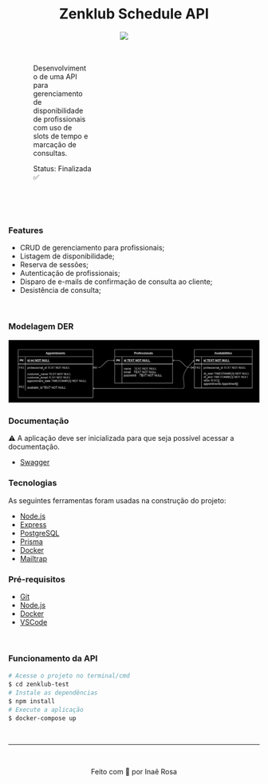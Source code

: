 ##

###

<div>
    <h1 align="center">Zenklub Schedule API</h1>
    <img align="right" style="width:280px; height: 28s0px" src="https://play-lh.googleusercontent.com/PQdy4K3t4HsVhV1OE6fBxAtQdQrkz9YGldOHzl5EoaUEZfVYtULGYjL4N3d7Car1Aag">
</div>
<div style="display: flex; align-items: center; justify-content: space-between; padding: 50px">
  <div> 
    <p style="width: 90%">Desenvolvimento de uma API para gerenciamento de disponibilidade de profissionais com uso de slots de tempo e marcação de consultas.</p>
    <p>Status: Finalizada ✅</p>
  </div>
  <div>
    
  </div>
</div>

### Features

- CRUD de gerenciamento para profissionais;
- Listagem de disponibilidade;
- Reserva de sessões;
- Autenticação de profissionais;
- Disparo de e-mails de confirmação de consulta ao cliente;
- Desistência de consulta;

<br/>

### Modelagem DER

![Modelagem DER](./.github/database_der.drawio.png)

### Documentação

⚠️ A aplicação deve ser inicializada para que seja possível acessar a documentação.

- [Swagger](http://localhost:3000/api-docs)

### Tecnologias

As seguintes ferramentas foram usadas na construção do projeto:

- [Node.js](https://nodejs.org/en/)
- [Express](https://expressjs.com/pt-br/)
- [PostgreSQL](https://www.postgresql.org)
- [Prisma](https://www.postgresql.org)
- [Docker](https://www.docker.com)
- [Mailtrap](https://mailtrap.io)

### Pré-requisitos

- [Git](https://git-scm.com)
- [Node.js](https://nodejs.org/en/)
- [Docker](https://www.docker.com)
- [VSCode](https://code.visualstudio.com/)

<br>

<div >

### Funcionamento da API

```bash
# Acesse o projeto no terminal/cmd
$ cd zenklub-test
# Instale as dependências
$ npm install
# Execute a aplicação
$ docker-compose up
```

</div>

</br>
<hr/>
</br>

<p align="center">
Feito com 💜 por Inaê Rosa
</p>
